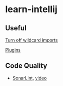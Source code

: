 # learn-intellij

## Useful

[Turn off wildcard imports](https://peterdev.pl/2019/10/18/why-you-should-avoid-star-imports-in-intellij-idea/)

[Plugins](https://www.youtube.com/watch?v=2B7Ft_BGU3E)

## Code Quality

- [SonarLint](https://www.sonarlint.org/intellij), [video](https://youtu.be/T3eM5X_ohzI)
